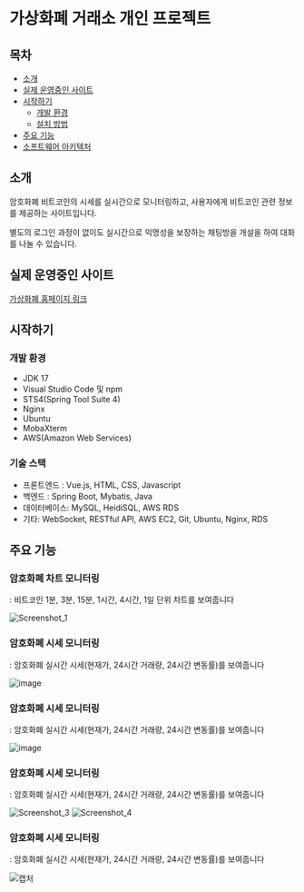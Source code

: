 # 가상화폐 거래소 개인 프로젝트

## 목차
- [소개](#소개)
- [실제 운영중인 사이트](#실제-운영중인-사이트)
- [시작하기](#시작하기)
  - [개발 환경](#개발-환경)
  - [설치 방법](#설치-방법)
- [주요 기능](#주요-기능)
- [소프트웨어 아키텍처](#소프트웨어-아키텍처)

## 소개
암호화폐 비트코인의 시세를 실시간으로 모니터링하고, 사용자에게 비트코인 관련 정보를 제공하는 사이트입니다.

별도의 로그인 과정이 없이도 실시간으로 익명성을 보장하는 채팅방을 개설을 하여 대화를 나눌 수 있습니다.


## 실제 운영중인 사이트
[가상화폐 홈페이지 링크](http://3.34.231.185/)

## 시작하기

### 개발 환경
- JDK 17 
- Visual Studio Code 및 npm
- STS4(Spring Tool Suite 4)
- Nginx
- Ubuntu
- MobaXterm
- AWS(Amazon Web Services)

### 기술 스택

- 프론트엔드 : Vue.js, HTML, CSS, Javascript
- 백엔드 : Spring Boot, Mybatis, Java
- 데이터베이스: MySQL, HeidiSQL, AWS RDS
- 기타: WebSocket, RESTful API, AWS EC2, Git, Ubuntu, Nginx, RDS


## 주요 기능

### 암호화폐 차트 모니터링 
: 비트코인 1분, 3분, 15분, 1시간, 4시간, 1일 단위 차트를 보여줍니다 

![Screenshot_1](https://github.com/user-attachments/assets/22eab6d8-b7e0-4a9e-b13e-571d6ea07448)  


### 암호화폐 시세 모니터링 
: 암호화폐 실시간 시세(현재가, 24시간 거래량, 24시간 변동률)를 보여줍니다

![image](https://github.com/user-attachments/assets/8c838a03-6f98-4502-b11b-6df4b232f335)


### 암호화폐 시세 모니터링 
: 암호화폐 실시간 시세(현재가, 24시간 거래량, 24시간 변동률)를 보여줍니다

![image](https://github.com/user-attachments/assets/5ec6d869-4de7-4f82-954f-577c8174ebc2)

### 암호화폐 시세 모니터링 
: 암호화폐 실시간 시세(현재가, 24시간 거래량, 24시간 변동률)를 보여줍니다

![Screenshot_3](https://github.com/user-attachments/assets/34b0efc3-808b-447e-85a2-42c2e6628382) ![Screenshot_4](https://github.com/user-attachments/assets/e87334ed-61ce-4ecb-9901-6f008c6305b0)


### 암호화폐 시세 모니터링 
: 암호화폐 실시간 시세(현재가, 24시간 거래량, 24시간 변동률)를 보여줍니다

![캡처](https://github.com/user-attachments/assets/d2e5c674-a9ec-4d23-b981-ff0a7011fd63)


